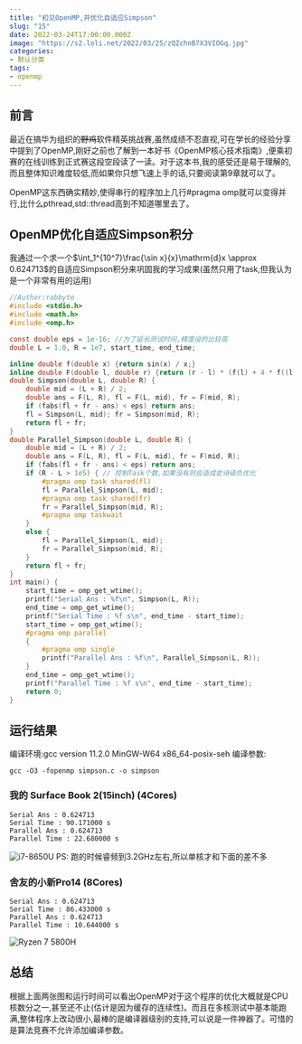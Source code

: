 ```yaml
---
title: "初见OpenMP,并优化自适应Simpson"
slug: "15"
date: 2022-03-24T17:00:00.000Z
image: "https://s2.loli.net/2022/03/25/zQZchnB7X3VIOGq.jpg"
categories:
- 默认分类
tags:
- openmp
---
```


## 前言
最近在搞华为组织的~~野鸡~~软件精英挑战赛,虽然成绩不忍直视,可在学长的经验分享中提到了OpenMP,刚好之前也了解到一本好书《OpenMP核心技术指南》,便乘初赛的在线训练到正式赛这段空段读了一读。对于这本书,我的感受还是易于理解的,而且整体知识难度较低,而如果你只想飞速上手的话,只要阅读第9章就可以了。

OpenMP这东西确实精妙,使得串行的程序加上几行#pragma omp就可以变得并行,比什么pthread,std::thread高到不知道哪里去了。

## OpenMP优化自适应Simpson积分
我通过一个求一个$\int_1^{10^7}\frac{\sin x}{x}\mathrm{d}x \approx 0.624713$的自适应Simpson积分来巩固我的学习成果(虽然只用了task,但我认为是一个非常有用的运用)

```c
//Author:rabbyte
#include <stdio.h>
#include <math.h>
#include <omp.h>

const double eps = 1e-16; //为了延长测试时间,精度设的比较高
double L = 1.0, R = 1e7, start_time, end_time;

inline double f(double x) {return sin(x) / x;}
inline double F(double l, double r) {return (r - l) * (f(l) + 4 * f((l + r) / 2) + f(r)) / 6;}
double Simpson(double L, double R) {
    double mid = (L + R) / 2;
    double ans = F(L, R), fl = F(L, mid), fr = F(mid, R);
    if (fabs(fl + fr - ans) < eps) return ans;
    fl = Simpson(L, mid); fr = Simpson(mid, R);
    return fl + fr;
}
double Parallel_Simpson(double L, double R) {
    double mid = (L + R) / 2;
    double ans = F(L, R), fl = F(L, mid), fr = F(mid, R);
    if (fabs(fl + fr - ans) < eps) return ans;
    if (R - L > 1e5) { // 控制Task个数,如果没有则会造成史诗级负优化
        #pragma omp task shared(fl)
        fl = Parallel_Simpson(L, mid);
        #pragma omp task shared(fr)
        fr = Parallel_Simpson(mid, R);
        #pragma omp taskwait
    }
    else {
        fl = Parallel_Simpson(L, mid);
        fr = Parallel_Simpson(mid, R);
    }
    return fl + fr;
}
int main() {
    start_time = omp_get_wtime();
    printf("Serial Ans : %f\n", Simpson(L, R));
    end_time = omp_get_wtime();
    printf("Serial Time : %f s\n", end_time - start_time);
    start_time = omp_get_wtime();
    #pragma omp parallel
    { 
        #pragma omp single
        printf("Parallel Ans : %f\n", Parallel_Simpson(L, R));
    }
    end_time = omp_get_wtime();
    printf("Parallel Time : %f s\n", end_time - start_time);
    return 0;
}
```
## 运行结果
编译环境:gcc version 11.2.0 MinGW-W64 x86_64-posix-seh
编译参数:
```shell
gcc -O3 -fopenmp simpson.c -o simpson
```
### 我的 Surface Book 2(15inch) (4Cores)
```plain
Serial Ans : 0.624713
Serial Time : 90.171000 s
Parallel Ans : 0.624713
Parallel Time : 22.680000 s
```
![i7-8650U][1]
PS: 跑的时候睿频到3.2GHz左右,所以单核才和下面的差不多
### 舍友的小新Pro14 (8Cores)
```plain
Serial Ans : 0.624713
Serial Time : 86.433000 s
Parallel Ans : 0.624713
Parallel Time : 10.644000 s
```
![Ryzen 7 5800H][2]
## 总结
根据上面两张图和运行时间可以看出OpenMP对于这个程序的优化大概就是CPU核数分之一,甚至还不止(估计是因为缓存的连续性)。而且在多核测试中基本能跑满,整体程序上改动很小,最棒的是编译器级别的支持,可以说是一件神器了。可惜的是算法竞赛不允许添加编译参数。

  [1]: https://s2.loli.net/2022/03/25/WqlDojv61t9c8xE.png
  [2]: https://s2.loli.net/2022/03/25/oSgew6hurEYWCTK.png
